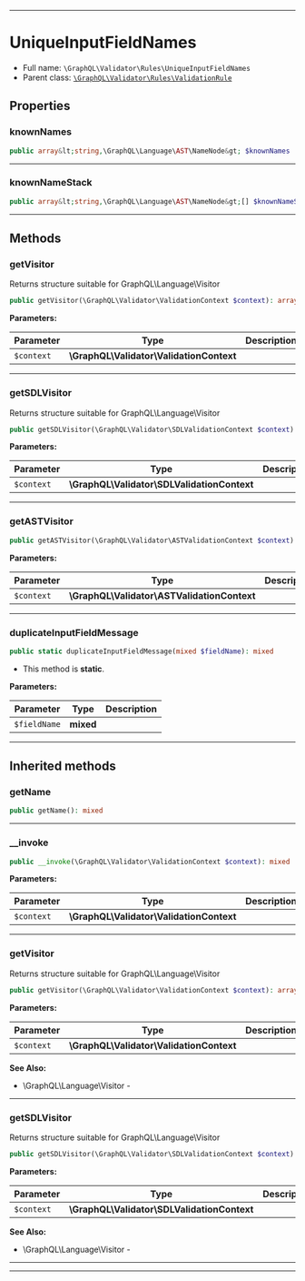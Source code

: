 ***

# UniqueInputFieldNames

* Full name: `\GraphQL\Validator\Rules\UniqueInputFieldNames`
* Parent class: [`\GraphQL\Validator\Rules\ValidationRule`](./ValidationRule.md)

## Properties

### knownNames

```php
public array&lt;string,\GraphQL\Language\AST\NameNode&gt; $knownNames
```

***

### knownNameStack

```php
public array&lt;string,\GraphQL\Language\AST\NameNode&gt;[] $knownNameStack
```

***

## Methods

### getVisitor

Returns structure suitable for GraphQL\Language\Visitor

```php
public getVisitor(\GraphQL\Validator\ValidationContext $context): array
```

**Parameters:**

| Parameter | Type | Description |
|-----------|------|-------------|
| `$context` | **\GraphQL\Validator\ValidationContext** |  |

***

### getSDLVisitor

Returns structure suitable for GraphQL\Language\Visitor

```php
public getSDLVisitor(\GraphQL\Validator\SDLValidationContext $context): array
```

**Parameters:**

| Parameter | Type | Description |
|-----------|------|-------------|
| `$context` | **\GraphQL\Validator\SDLValidationContext** |  |

***

### getASTVisitor

```php
public getASTVisitor(\GraphQL\Validator\ASTValidationContext $context): mixed
```

**Parameters:**

| Parameter | Type | Description |
|-----------|------|-------------|
| `$context` | **\GraphQL\Validator\ASTValidationContext** |  |

***

### duplicateInputFieldMessage

```php
public static duplicateInputFieldMessage(mixed $fieldName): mixed
```

* This method is **static**.

**Parameters:**

| Parameter | Type | Description |
|-----------|------|-------------|
| `$fieldName` | **mixed** |  |

***

## Inherited methods

### getName

```php
public getName(): mixed
```

***

### __invoke

```php
public __invoke(\GraphQL\Validator\ValidationContext $context): mixed
```

**Parameters:**

| Parameter | Type | Description |
|-----------|------|-------------|
| `$context` | **\GraphQL\Validator\ValidationContext** |  |

***

### getVisitor

Returns structure suitable for GraphQL\Language\Visitor

```php
public getVisitor(\GraphQL\Validator\ValidationContext $context): array
```

**Parameters:**

| Parameter | Type | Description |
|-----------|------|-------------|
| `$context` | **\GraphQL\Validator\ValidationContext** |  |

**See Also:**

* \GraphQL\Language\Visitor -

***

### getSDLVisitor

Returns structure suitable for GraphQL\Language\Visitor

```php
public getSDLVisitor(\GraphQL\Validator\SDLValidationContext $context): array
```

**Parameters:**

| Parameter | Type | Description |
|-----------|------|-------------|
| `$context` | **\GraphQL\Validator\SDLValidationContext** |  |

**See Also:**

* \GraphQL\Language\Visitor -

***


***

